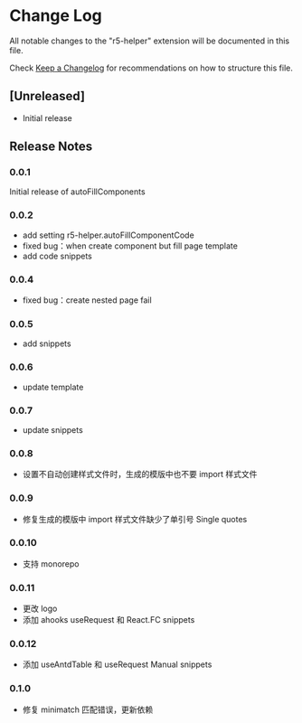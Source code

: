 # Change Log

All notable changes to the "r5-helper" extension will be documented in this file.

Check [Keep a Changelog](http://keepachangelog.com/) for recommendations on how to structure this file.

## [Unreleased]

- Initial release

## Release Notes

### 0.0.1

Initial release of autoFillComponents

### 0.0.2

- add setting r5-helper.autoFillComponentCode
- fixed bug：when create component but fill page template
- add code snippets

### 0.0.4

- fixed bug：create nested page fail

### 0.0.5

- add snippets

### 0.0.6

- update template

### 0.0.7

- update snippets

### 0.0.8

- 设置不自动创建样式文件时，生成的模版中也不要 import 样式文件

### 0.0.9

- 修复生成的模版中 import 样式文件缺少了单引号 Single quotes

### 0.0.10

- 支持 monorepo

### 0.0.11

- 更改 logo
- 添加 ahooks useRequest 和 React.FC snippets

### 0.0.12

- 添加 useAntdTable 和 useRequest Manual snippets

### 0.1.0

- 修复 minimatch 匹配错误，更新依赖
